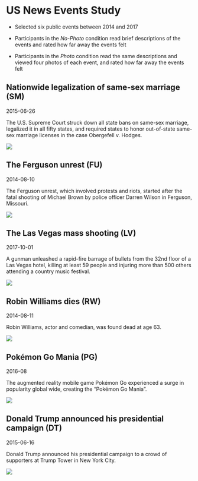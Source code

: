 # US News Events Study

- Selected six public events between 2014 and 2017

- Participants in the *No-Photo* condition read brief descriptions of the events and rated how far away the events felt
- Participants in the *Photo* condition read the same descriptions and viewed four photos of each event, and rated how far away the events felt



## Nationwide legalization of same-sex marriage (SM)

2015-06-26

The U.S. Supreme Court struck down all state bans on same-sex marriage, legalized it in all fifty states, and required states to honor out-of-state same-sex marriage licenses in the case Obergefell v. Hodges.

![](sm.jpeg)

## The Ferguson unrest (FU)

2014-08-10

The Ferguson unrest, which involved protests and riots, started after the fatal shooting of Michael Brown by police officer Darren Wilson in Ferguson, Missouri.

![](fu.jpg)

## The Las Vegas mass shooting (LV)

2017-10-01

A gunman unleashed a rapid-fire barrage of bullets from the 32nd floor of a Las Vegas hotel, killing at least 59 people and injuring more than 500 others attending a country music festival. 

![](lv.jpg)

## Robin Williams dies (RW)

2014-08-11

Robin Williams, actor and comedian, was found dead at age 63.

![](rw.jpg) 

## Pokémon Go Mania (PG)

2016-08

The augmented reality mobile game Pokémon Go experienced a surge in popularity global wide, creating the “Pokémon Go Mania”. 

![](pg.jpg) 

## Donald Trump announced his presidential campaign (DT)

2015-06-16 

Donald Trump announced his presidential campaign to a crowd of supporters at Trump Tower in New York City.

![](dt.jpeg)